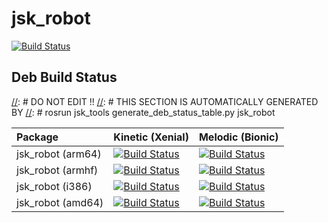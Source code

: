 # jsk_robot

[![Build Status](https://travis-ci.org/jsk-ros-pkg/jsk_robot.svg)](https://travis-ci.org/jsk-ros-pkg/jsk_robot)


## Deb Build Status

[//]: # DO NOT EDIT !!
[//]: # THIS SECTION IS AUTOMATICALLY GENERATED BY
[//]: # rosrun jsk_tools generate_deb_status_table.py jsk_robot

| Package           | Kinetic (Xenial)                                                                                                                                                                               | Melodic (Bionic)                                                                                                                                                                             |
|:------------------|:-----------------------------------------------------------------------------------------------------------------------------------------------------------------------------------------------|:---------------------------------------------------------------------------------------------------------------------------------------------------------------------------------------------|
| jsk_robot (arm64) | [![Build Status](http://build.ros.org/job/Kbin_uxv8_uXv8__jsk_robot__ubuntu_xenial_arm64__binary/badge/icon)](http://build.ros.org/job/Kbin_uxv8_uXv8__jsk_robot__ubuntu_xenial_arm64__binary) | [![Build Status](http://build.ros.org/job/Mbin_arm_uBv8__jsk_robot__ubuntu_bionic_arm64__binary/badge/icon)](http://build.ros.org/job/Mbin_arm_uBv8__jsk_robot__ubuntu_bionic_arm64__binary) |
| jsk_robot (armhf) | [![Build Status](http://build.ros.org/job/Kbin_uxhf_uXhf__jsk_robot__ubuntu_xenial_armhf__binary/badge/icon)](http://build.ros.org/job/Kbin_uxhf_uXhf__jsk_robot__ubuntu_xenial_armhf__binary) | [![Build Status](http://build.ros.org/job/Mbin_arm_uBhf__jsk_robot__ubuntu_bionic_armhf__binary/badge/icon)](http://build.ros.org/job/Mbin_arm_uBhf__jsk_robot__ubuntu_bionic_armhf__binary) |
| jsk_robot (i386)  | [![Build Status](http://build.ros.org/job/Kbin_uX32__jsk_robot__ubuntu_xenial_i386__binary/badge/icon)](http://build.ros.org/job/Kbin_uX32__jsk_robot__ubuntu_xenial_i386__binary)             | [![Build Status](http://build.ros.org/job/Mbin_uB32__jsk_robot__ubuntu_bionic_i386__binary/badge/icon)](http://build.ros.org/job/Mbin_uB32__jsk_robot__ubuntu_bionic_i386__binary)           |
| jsk_robot (amd64) | [![Build Status](http://build.ros.org/job/Kbin_uX64__jsk_robot__ubuntu_xenial_amd64__binary/badge/icon)](http://build.ros.org/job/Kbin_uX64__jsk_robot__ubuntu_xenial_amd64__binary)           | [![Build Status](http://build.ros.org/job/Mbin_uB64__jsk_robot__ubuntu_bionic_amd64__binary/badge/icon)](http://build.ros.org/job/Mbin_uB64__jsk_robot__ubuntu_bionic_amd64__binary)         |

[//]: #
